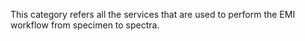 
This category refers all the services that are used to perform the EMI workflow from specimen to spectra.